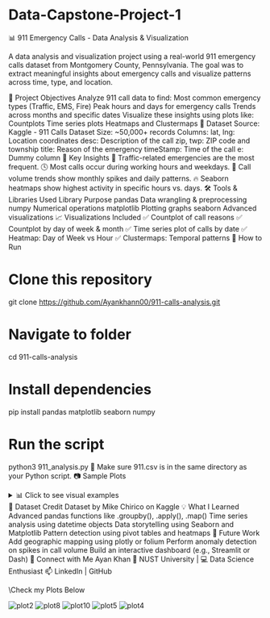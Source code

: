 # Data-Capstone-Project-1

📊 911 Emergency Calls - Data Analysis & Visualization

A data analysis and visualization project using a real-world 911 emergency calls dataset from Montgomery County, Pennsylvania.
The goal was to extract meaningful insights about emergency calls and visualize patterns across time, type, and location.

🧠 Project Objectives
Analyze 911 call data to find:
Most common emergency types (Traffic, EMS, Fire)
Peak hours and days for emergency calls
Trends across months and specific dates
Visualize these insights using plots like:
Countplots
Time series plots
Heatmaps and Clustermaps
📁 Dataset
Source: Kaggle - 911 Calls Dataset
Size: ~50,000+ records
Columns:
lat, lng: Location coordinates
desc: Description of the call
zip, twp: ZIP code and township
title: Reason of the emergency
timeStamp: Time of the call
e: Dummy column
📌 Key Insights
🚗 Traffic-related emergencies are the most frequent.
🕓 Most calls occur during working hours and weekdays.
📅 Call volume trends show monthly spikes and daily patterns.
🔥 Seaborn heatmaps show highest activity in specific hours vs. days.
🛠️ Tools & Libraries Used
Library	Purpose
pandas	Data wrangling & preprocessing
numpy	Numerical operations
matplotlib	Plotting graphs
seaborn	Advanced visualizations
📈 Visualizations Included
✅ Countplot of call reasons
✅ Countplot by day of week & month
✅ Time series plot of calls by date
✅ Heatmap: Day of Week vs Hour
✅ Clustermaps: Temporal patterns
📜 How to Run
# Clone this repository
git clone https://github.com/Ayankhann00/911-calls-analysis.git

# Navigate to folder
cd 911-calls-analysis

# Install dependencies
pip install pandas matplotlib seaborn numpy

# Run the script
python3 911_analysis.py
📌 Make sure 911.csv is in the same directory as your Python script.
📷 Sample Plots
<details> <summary>📊 Click to see visual examples</summary>
911 Calls by Reason

Monthly Call Trend

Heatmap of Calls by Hour & Day

</details>
🔗 Dataset Credit
Dataset by Mike Chirico on Kaggle
💡 What I Learned
Advanced pandas functions like .groupby(), .apply(), .map()
Time series analysis using datetime objects
Data storytelling using Seaborn and Matplotlib
Pattern detection using pivot tables and heatmaps
🚀 Future Work
Add geographic mapping using plotly or folium
Perform anomaly detection on spikes in call volume
Build an interactive dashboard (e.g., Streamlit or Dash)
🙌 Connect with Me
Ayan Khan
📍 NUST University | 💻 Data Science Enthusiast
📫 LinkedIn | GitHub

\Check my Plots Below 

![plot2](https://github.com/user-attachments/assets/df1078a2-568a-46fb-8cb4-77531f311b43)
![plot8](https://github.com/user-attachments/assets/553bd8dd-8598-4f90-8e1c-52c86e7b134b)
![plot10](https://github.com/user-attachments/assets/8b90e24b-62d7-4ce9-bf7b-1561e1a921f1)
![plot5](https://github.com/user-attachments/assets/2644a075-de16-4565-9635-10ade7a6fc7b)
![plot4](https://github.com/user-attachments/assets/d03bc20e-390b-416b-a5c0-05662950ee18)





